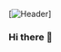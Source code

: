 [![Header](https://raw.githubusercontent.com/DarkMerlin1/<OWNER>/<OWNER>/CobusRedelinghuys(1).png "Header")]

### Hi there 👋

<!--
**DarkMerlin1/DarkMerlin1** is a ✨ _special_ ✨ repository because its `README.md` (this file) appears on your GitHub profile.

Here are some ideas to get you started:

- 🔭 I’m currently working on ...
- 🌱 I’m currently learning ...
- 👯 I’m looking to collaborate on ...
- 🤔 I’m looking for help with ...
- 💬 Ask me about ...
- 📫 How to reach me: ...
- 😄 Pronouns: ...
- ⚡ Fun fact: ...
-->
